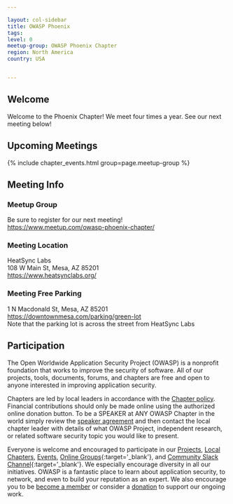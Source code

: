 ```yaml
---

layout: col-sidebar
title: OWASP Phoenix
tags: 
level: 0
meetup-group: OWASP Phoenix Chapter
region: North America
country: USA


---
```


## Welcome
Welcome to the Phoenix Chapter!  We meet four times a year.  See our next meeting below!

## Upcoming Meetings 

{% include chapter_events.html group=page.meetup-group %}

## Meeting Info

### Meetup Group
Be sure to register for our next meeting!<br>
<a href="https://www.meetup.com/owasp-phoenix-chapter/">https://www.meetup.com/owasp-phoenix-chapter/</a><br>

### Meeting Location
HeatSync Labs<br>
108 W Main St, Mesa, AZ 85201<br>
<a href="https://www.heatsynclabs.org/">https://www.heatsynclabs.org/</a><br>

### Meeting Free Parking
1 N Macdonald St, Mesa, AZ 85201<br>
<a href="https://downtownmesa.com/parking/green-lot">https://downtownmesa.com/parking/green-lot</a><br>
Note that the parking lot is across the street from HeatSync Labs<br>

## Participation
The Open Worldwide Application Security Project (OWASP) is a nonprofit foundation that works to improve the security of software. All of our projects, tools, documents, forums, and chapters are free and open to anyone interested in improving application security. 

Chapters are led by local leaders in accordance with the [Chapter policy](https://owasp.org/www-policy/). Financial contributions should only be made online using the authorized online donation button. To be a SPEAKER at ANY OWASP Chapter in the world simply review the [speaker agreement](https://owasp.org/www-policy/) and then contact the local chapter leader with details of what OWASP Project, independent research, or related software security topic you would like to present.

Everyone is welcome and encouraged to participate in our [Projects](/projects), [Local Chapters](/chapters), [Events](/events), [Online Groups](https://groups.google.com/a/owasp.com/){:target='_blank'}, and [Community Slack Channel](https://owasp.slack.com/){:target='_blank'}. We especially encourage diversity in all our initiatives. OWASP is a fantastic place to learn about application security, to network, and even to build your reputation as an expert. We also encourage you to be [become a member](/membership) or consider a [donation](/donate) to support our ongoing work.

